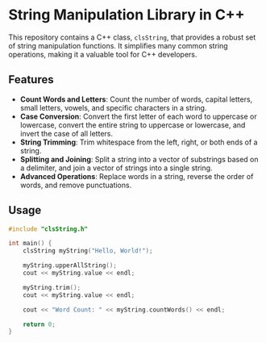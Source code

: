# String Manipulation Library in C++

This repository contains a C++ class, `clsString`, that provides a robust set of string manipulation functions. It simplifies many common string operations, making it a valuable tool for C++ developers.

## Features

- **Count Words and Letters**: Count the number of words, capital letters, small letters, vowels, and specific characters in a string.
- **Case Conversion**: Convert the first letter of each word to uppercase or lowercase, convert the entire string to uppercase or lowercase, and invert the case of all letters.
- **String Trimming**: Trim whitespace from the left, right, or both ends of a string.
- **Splitting and Joining**: Split a string into a vector of substrings based on a delimiter, and join a vector of strings into a single string.
- **Advanced Operations**: Replace words in a string, reverse the order of words, and remove punctuations.

## Usage

```cpp
#include "clsString.h"

int main() {
    clsString myString("Hello, World!");

    myString.upperAllString();
    cout << myString.value << endl;

    myString.trim();
    cout << myString.value << endl;

    cout << "Word Count: " << myString.countWords() << endl;

    return 0;
}
